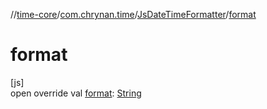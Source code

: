 //[time-core](../../../index.md)/[com.chrynan.time](../index.md)/[JsDateTimeFormatter](index.md)/[format](format.md)

# format

[js]\
open override val [format](format.md): [String](https://kotlinlang.org/api/latest/jvm/stdlib/kotlin/-string/index.html)
